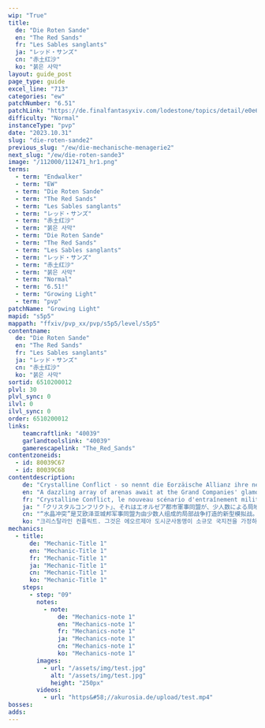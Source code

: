 ```yaml
---
wip: "True"
title:
  de: "Die Roten Sande"
  en: "The Red Sands"
  fr: "Les Sables sanglants"
  ja: "レッド・サンズ"
  cn: "赤土红沙"
  ko: "붉은 사막"
layout: guide_post
page_type: guide
excel_line: "713"
categories: "ew"
patchNumber: "6.51"
patchLink: "https://de.finalfantasyxiv.com/lodestone/topics/detail/e0e60e53cf65e1eda8e1fe7051b418e24bedb1c4"
difficulty: "Normal"
instanceType: "pvp"
date: "2023.10.31"
slug: "die-roten-sande2"
previous_slug: "/ew/die-mechanische-menagerie2"
next_slug: "/ew/die-roten-sande3"
image: "/112000/112471_hr1.png"
terms:
  - term: "Endwalker"
  - term: "EW"
  - term: "Die Roten Sande"
  - term: "The Red Sands"
  - term: "Les Sables sanglants"
  - term: "レッド・サンズ"
  - term: "赤土红沙"
  - term: "붉은 사막"
  - term: "Die Roten Sande"
  - term: "The Red Sands"
  - term: "Les Sables sanglants"
  - term: "レッド・サンズ"
  - term: "赤土红沙"
  - term: "붉은 사막"
  - term: "Normal"
  - term: "6.51!"
  - term: "Growing Light"
  - term: "pvp"
patchName: "Growing Light"
mapid: "s5p5"
mappath: "ffxiv/pvp_xx/pvp/s5p5/level/s5p5"
contentname:
  de: "Die Roten Sande"
  en: "The Red Sands"
  fr: "Les Sables sanglants"
  ja: "レッド・サンズ"
  cn: "赤土红沙"
  ko: "붉은 사막"
sortid: 6510200012
plvl: 30
plvl_sync: 0
ilvl: 0
ilvl_sync: 0
order: 6510200012
links:
    teamcraftlink: "40039"
    garlandtoolslink: "40039"
    gamerescapelink: "The_Red_Sands"
contentzoneids:
  - id: 80039C67
  - id: 80039C68
contentdescription:
    de: "Crystalline Conflict - so nennt die Eorzäische Allianz ihre neueste Gefechtsübung, die ein Scharmützel zwischen zwei kleinen Trupps simuliert. Es gilt, ein hitziges Schlachtfeld voller magischer Mechanismen zu dominieren und einen Kristall, der das Herzstück der Übung darstellt, sicher an sein Ziel zu bringen!<br/><br/><br/><br/>※ Siegessterne und Kristallpunkte werden je nach Ausgang der Partie bestimmt.<br/><br/>※ Es werden Gegner mit ähnlichem Rang und Kampfklasse vermittelt.<br/><br/>※ Gruppen werden nach ausgewogener Rollenverteilung und ähnlichem Rang, Kampfklasse und Kristallpunkten gebildet."
    en: "A dazzling array of arenas await at the Grand Companies' glamour-woven tactical training grounds. Designed with adventurers in mind, these strategic confrontations of but few competitors make for a thrilling challenge for newcome pups and Wolves' Den regulars alike.<br/><br/><br/><br/>At the end of the crystal line, who will stand victorious? Will it be you?<br/><br/><br/><br/>※Match results will affect Rising Stars and Crystal Credit.<br/><br/>※Players with comparable PvP tiers and risers will be matched with one another.<br/><br/>※Parties will be sorted by role, tier, riser, and credit to ensure relatively equal averages."
    fr: "Crystalline Conflict, le nouveau scénario d'entraînement militaire imaginé par l'Alliance éorzéenne, met en scène de petites escouades se livrant de féroces escarmouches. Il ne s'agit pas simplement de vaincre l'équipe adverse, mais d'acheminer une ressource clef unique, le cristal tactique, jusqu'à l'objectif; le tout dans des décors variés, fruits d'un illusionnisme de haut vol. Aux armes, combattants, la victoire se trouve au bout du chemin!<br/><br/><br/><br/>* Vos étoiles de victoire et vos points de cristal évolueront en fonction du résultat de la partie.<br/><br/>* Vos adversaires seront sélectionnés parmi des joueurs d'échelon et de palier proches.<br/><br/>* Les joueurs seront répartis en fonction de leur rôle, échelon, palier et points de cristal de façon à obtenir des équipes équilibrées."
    ja: "「クリスタルコンフリクト」、それはエオルゼア都市軍事同盟が、少人数による局地戦を想定した新たなる模擬戦である。既存の対人戦闘に、重要物資「タクティカルクリスタル」を確保して目的地に移送するという戦略要素を加味。最新の幻影投射技術で再現された、多彩な環境下で勝利を目指せ！<br/><br/><br/><br/>※試合の勝敗で勝ち星やクリスタルポイントが変動します。<br/><br/>※対戦相手とのマッチングは階級や階位が近い相手と行われます。<br/><br/>※パーティ同士のロール構成、階級、階位、クリスタルポイントが近くなるように、メンバー分けが行われます。"
    cn: "“水晶冲突”是艾欧泽亚城邦军事同盟为由少数人组成的局部战争打造的新型模拟战。在现有的对人战斗的基础上，增加了确保重要物资“战术水晶”并将其转移到目的地的战略要素。在用最新全息投影技术再现的多彩环境中努力取得胜利吧！<br/><br/>※胜利之星和水晶点会因比赛的胜负而变动。<br/>※会与段位和阶位相近的玩家进行匹配。<br/>※会尽量平衡双方小队成员的职业构成、段位、阶位来进行分组。"
    ko: "크리스탈라인 컨플릭트. 그것은 에오르제아 도시군사동맹이 소규모 국지전을 가정하여 꾸민 새로운 모의 전투이다. 기존의 대인 전투에, 중요 물자인 '전술 크리스탈'을 확보해서 목적지까지 운반하는 전략적인 요소가 가미되었다. 최신 환영 투사 기술로 재현한 다채로운 환경에서, 승리를 위해 싸워라!<br/><br/>※ 승패에 따라 승점과 크리스탈 점수가 변동합니다.<br/>※ 등급과 계급이 비슷한 상대가 매칭됩니다.<br/>※ 파티의 역할 구성, 등급, 계급, 크리스탈 점수가 비슷해지도록 팀원을 배치합니다."
mechanics:
  - title:
      de: "Mechanic-Title 1"
      en: "Mechanic-Title 1"
      fr: "Mechanic-Title 1"
      ja: "Mechanic-Title 1"
      cn: "Mechanic-Title 1"
      ko: "Mechanic-Title 1"
    steps:
      - step: "09"
        notes:
          - note:
              de: "Mechanics-note 1"
              en: "Mechanics-note 1"
              fr: "Mechanics-note 1"
              ja: "Mechanics-note 1"
              cn: "Mechanics-note 1"
              ko: "Mechanics-note 1"
        images:
          - url: "/assets/img/test.jpg"
            alt: "/assets/img/test.jpg"
            height: "250px"
        videos:
          - url: "https&#58;//akurosia.de/upload/test.mp4"
bosses:
adds:
---
```

